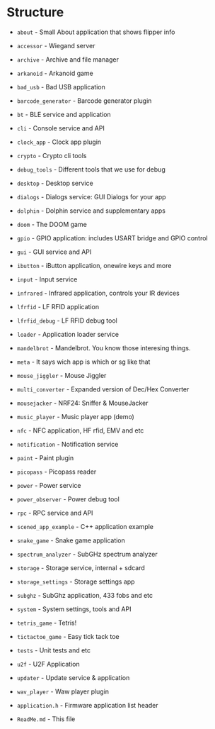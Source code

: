 # Structure

- `about`               - Small About application that shows flipper info
- `accessor`            - Wiegand server
- `archive`             - Archive and file manager 
- `arkanoid`            - Arkanoid game 
- `bad_usb`             - Bad USB application
- `barcode_generator`   - Barcode generator  plugin
- `bt`                  - BLE service and application
- `cli`                 - Console service and API
- `clock_app`           - Clock app plugin
- `crypto`              - Crypto cli tools
- `debug_tools`         - Different tools that we use for debug
- `desktop`             - Desktop service
- `dialogs`             - Dialogs service: GUI Dialogs for your app
- `dolphin`             - Dolphin service and supplementary apps
- `doom`                - The DOOM game
- `gpio`                - GPIO application: includes USART bridge and GPIO control
- `gui`                 - GUI service and API
- `ibutton`             - iButton application, onewire keys and more
- `input`               - Input service
- `infrared`            - Infrared application, controls your IR devices
- `lfrfid`              - LF RFID application
- `lfrfid_debug`        - LF RFID debug tool
- `loader`              - Application loader service
- `mandelbrot`          - Mandelbrot. You know those interesing things.
- `meta`                - It says wich app is which or sg like that
- `mouse_jiggler`       - Mouse Jiggler
- `multi_converter`     - Expanded version of Dec/Hex Converter
- `mousejacker`         - NRF24: Sniffer & MouseJacker
- `music_player`        - Music player app (demo)
- `nfc`                 - NFC application, HF rfid, EMV and etc
- `notification`        - Notification service
- `paint`               - Paint plugin
- `picopass`            - Picopass reader
- `power`               - Power service
- `power_observer`      - Power debug tool
- `rpc`                 - RPC service and API
- `scened_app_example`  - C++ application example
- `snake_game`          - Snake game application
- `spectrum_analyzer`   - SubGHz spectrum analyzer 
- `storage`             - Storage service, internal + sdcard
- `storage_settings`    - Storage settings app
- `subghz`              - SubGhz application, 433 fobs and etc
- `system`              - System settings, tools and API
- `tetris_game`         - Tetris!
- `tictactoe_game`      - Easy tick tack toe
- `tests`               - Unit tests and etc
- `u2f`                 - U2F Application
- `updater`             - Update service & application
- `wav_player`          - Waw player plugin

- `application.h`       - Firmware application list header
- `ReadMe.md`           - This file
